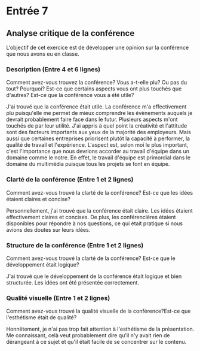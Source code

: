 # Entrée 7
## Analyse critique de la conférence

L’objectif de cet exercice est de développer une opinion sur la conférence que nous avons eu en classe. 

### Description (Entre 4 et 6 lignes)
Comment avez-vous trouvez la conférence? Vous a-t-elle plu? Ou pas du tout? Pourquoi? Est-ce que certains aspects vous ont plus touchés que d'autres? Est-ce que la conférence vous a été utile?

J'ai trouvé que la conférence était utile. La conférence m'a effectivement plu puisqu'elle me permet de mieux comprendre les évènements auquels je devrait probablement faire face dans le futur. Plusieurs aspects m'ont touchés de par leur utilité. J'ai appris à quel point la créativité et l'attitude sont des facteurs importants aux yeux de la majorité des employeurs. Mais aussi que certaines entreprises priorisent plutôt la capacité à performer, la qualité de travail et l'expérience. L'aspect est, selon moi le plus important, c'est l'importance que nous devrions accorder au travail d'équipe dans un domaine comme le notre. En effet, le travail d'équipe est primordial dans le domaine du multimédia puisque tous les projets se font en équipe.

### Clarté de la conférence (Entre 1 et 2 lignes)
Comment avez-vous trouvé la clarté de la conférence? Est-ce que les idées étaient claires et concise?

Personnellement, j'ai trouvé que la conférence était claire. Les idées étaient effectivement claires et concises. De plus, les conférencières étaient disponibles pour répondre à nos questions, ce qui était pratique si nous avions des doutes sur leurs idées.

### Structure de la conférence (Entre 1 et 2 lignes)
Comment avez-vous trouvé la clarté de la conférence? Est-ce que le développement était logique?

J'ai trouvé que le développement de la conférence était logique et bien structurée. Les idées ont été présentée correctement.

### Qualité visuelle (Entre 1 et 2 lignes)
Comment avez-vous trouvé la qualité visuelle de la conférence?Est-ce que l'esthétisme était de qualité?

Honnêtement, je n'ai pas trop fait attention à l'esthétisme de la présentation. Me connaissant, celà veut probablement dire qu'il n'y avait rien de dérangeant à ce sujet et qu'il était facile de se concentrer sur le contenu.  


